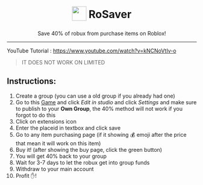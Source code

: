 <h1 align="center">
    <sub>
        <img  src="https://github.com/Kelvinouo/RoSaver/blob/master/images/icon48.png?raw=true" height="38" width="38">
    </sub>
    RoSaver
</h1>

<p align="center">
    Save 40% of robux from purchase items on Roblox!
</p>

---

YouTube Tutorial : https://www.youtube.com/watch?v=kNCNoVtIv-o

> IT DOES NOT WORK ON LIMITED

## Instructions:
1. Create a group (you can use a old group if you already had one)
2. Go to this [Game](https://www.roblox.com/games/12166926114/RoSaver-Default-Place) and click *Edit in studio* and click *Settings* and make sure to publish to your **Own Group**, the 40% method will not work if you forgot to do this
3. Click on extensions icon
4. Enter the placeid in textbox and click save
5. Go to any item purchasing page (if it showing 💰 emoji after the price that mean it will work on this item)
6. Buy it! (after showing the buy page, click the green button)
7. You will get 40% back to your group
8. Wait for 3-7 days to let the robux get into group funds
9. Withdraw to your main account
10. Profit ✋!
